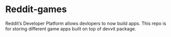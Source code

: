 # Reddit-games

Reddit’s Developer Platform allows devlopers to now build apps. This repo is for storing different game apps built on top of devvit package. 
